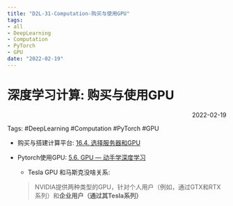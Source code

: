 ```yaml
---
title: "D2L-31-Computation-购买与使用GPU"
tags:
- all
- DeepLearning
- Computation
- PyTorch
- GPU
date: "2022-02-19"
---
```

# 深度学习计算: 购买与使用GPU

<div align="right"> 2022-02-19</div>

Tags: #DeepLearning #Computation #PyTorch #GPU

- 购买与搭建计算平台: [16.4. 选择服务器和GPU](https://zh-v2.d2l.ai/chapter_appendix-tools-for-deep-learning/selecting-servers-gpus.html#gpu "Permalink to this headline")

- Pytorch使用GPU: [5.6. GPU — 动手学深度学习](https://zh-v2.d2l.ai/chapter_deep-learning-computation/use-gpu.html)
	- Tesla GPU 和马斯克没啥关系: 
	> NVIDIA提供两种类型的GPU，针对个人用户（例如，通过GTX和RTX系列）和**企业用户（通过其Tesla系列）**